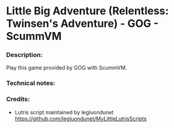 # Little Big Adventure (Relentless: Twinsen's Adventure) - GOG - ScummVM
### Description:
Play this game provided by GOG with ScummVM.
### Technical notes:
### Credits:
- Lutris script maintained by legluondunet https://github.com/legluondunet/MyLittleLutrisScripts

